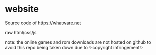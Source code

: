 # website
Source code of https://whatware.net

raw html/css/js

note: the online games and rom downloads are not hosted on github to avoid this repo being taken down due to ✨copyright infringement✨

